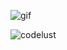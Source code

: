 ![gif](https://giffiles.alphacoders.com/822/8223.gif) <p><img align="left" src="https://github-readme-stats.vercel.app/api/top-langs?username=codelust&show_icons=true&locale=en" alt="codelust" /></p>

